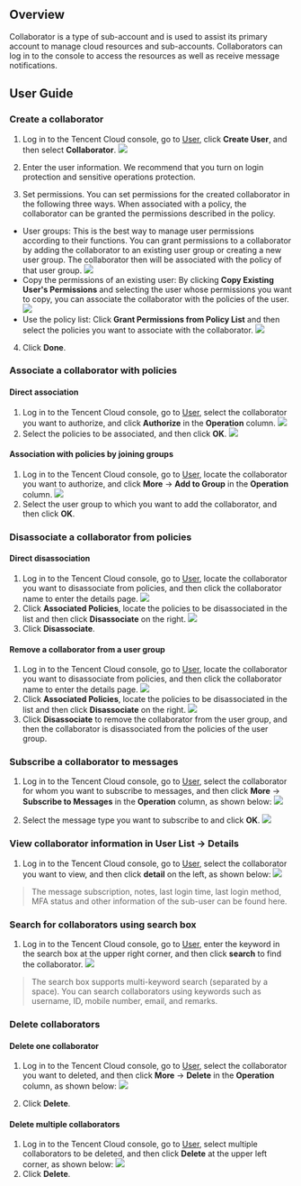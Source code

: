 ## Overview
Collaborator is a type of sub-account and is used to assist its primary account to manage cloud resources and sub-accounts. Collaborators can log in to the console to access the resources as well as receive message notifications.

## User Guide

### Create a collaborator

1. Log in to the Tencent Cloud console, go to [User](https://intl.cloud.tencent.com/login), click **Create User**, and then select **Collaborator**.
![](https://main.qcloudimg.com/raw/2a527707914c46c86fc4dfbc3b041e44.png)

2. Enter the user information. We recommend that you turn on login protection and sensitive operations protection.

3. Set permissions. You can set permissions for the created collaborator in the following three ways. When associated with a policy, the collaborator can be granted the permissions described in the policy.
 - User groups: This is the best way to manage user permissions according to their functions. You can grant permissions to a collaborator by adding the collaborator to an existing user group or creating a new user group. The collaborator then will be associated with the policy of that user group. 
 ![](https://main.qcloudimg.com/raw/865a1b888fa7e102f052bc546446b84e.png)
 - Copy the permissions of an existing user: By clicking **Copy Existing User's Permissions** and selecting the user whose permissions you want to copy, you can associate the collaborator with the policies of the user.
 ![](https://main.qcloudimg.com/raw/d4b91f83cde0b4bff6b4b18f648e1a1f.png)
 - Use the policy list: Click **Grant Permissions from Policy List** and then select the policies you want to associate with the collaborator.
 ![](https://main.qcloudimg.com/raw/1dcaa189691c5fb0357883726d600bb7.png)
 
4. Click **Done**.

### Associate a collaborator with policies

#### Direct association
1. Log in to the Tencent Cloud console, go to [User](https://intl.cloud.tencent.com/login), select the collaborator you want to authorize, and click **Authorize** in the **Operation** column.
![](https://main.qcloudimg.com/raw/3884d34ec6c5d194aa2b81a02100f34d.png)
2. Select the policies to be associated, and then click **OK**.
![](https://main.qcloudimg.com/raw/a3beeeaf808f8fcb1b365e99791d5dcb.png)

#### Association with policies by joining groups
1. Log in to the Tencent Cloud console, go to [User](https://intl.cloud.tencent.com/login), locate the collaborator you want to authorize, and click **More** -> **Add to Group** in the **Operation** column.
![](https://main.qcloudimg.com/raw/8d846cf032237641c926a1ebcc3ca2da.png)
2. Select the user group to which you want to add the collaborator, and then click **OK**.

### Disassociate a collaborator from policies 
#### Direct disassociation
1. Log in to the Tencent Cloud console, go to [User](https://intl.cloud.tencent.com/login), locate the collaborator you want to disassociate from policies, and then click the collaborator name to enter the details page.
![](https://main.qcloudimg.com/raw/bd9526fa2c2556a1921d4e5de5a9d15e.png)
2. Click **Associated Policies**, locate the policies to be disassociated in the list and then click **Disassociate** on the right.
![](https://main.qcloudimg.com/raw/e7e94d9fa491069b6cb79524d6f6be5a.png)
3. Click **Disassociate**.

#### Remove a collaborator from a user group
1. Log in to the Tencent Cloud console, go to [User](https://intl.cloud.tencent.com/login), locate the collaborator you want to disassociate from policies, and then click the collaborator name to enter the details page.
![](https://main.qcloudimg.com/raw/7a54e1dc96742726d86393a6d4c93dc3.png)
2. Click **Associated Policies**, locate the policies to be disassociated in the list and then click **Disassociate** on the right.
![](https://main.qcloudimg.com/raw/ae83a96c19e2c3f8f38c678d5eec8dfd.png)
3. Click **Disassociate** to remove the collaborator from the user group, and then the collaborator is disassociated from the policies of the user group.

### Subscribe a collaborator to messages
1. Log in to the Tencent Cloud console, go to [User](https://intl.cloud.tencent.com/login), select the collaborator for whom you want to subscribe to messages, and then click **More** -> **Subscribe to Messages** in the **Operation** column, as shown below:
![](https://main.qcloudimg.com/raw/3b68ef630f89ca098d2b5e27f8ec548a.png)

2. Select the message type you want to subscribe to and click **OK**.
![](https://main.qcloudimg.com/raw/602b832bc439a8f4ac7611298b7026d5.png)

### View collaborator information in **User List** -> **Details**

1. Log in to the Tencent Cloud console, go to [User](https://intl.cloud.tencent.com/login), select the collaborator you want to view, and then click **detail** on the left, as shown below:
 ![](https://main.qcloudimg.com/raw/33ac9bedd6fc4d9b5fb2b1b01e8a25f3.png)
>The message subscription, notes, last login time, last login method, MFA status and other information of the sub-user can be found here.

### Search for collaborators using search box
1. Log in to the Tencent Cloud console, go to [User](https://intl.cloud.tencent.com/login), enter the keyword in the search box at the upper right corner, and then click **search**  to find the collaborator. 
![](https://main.qcloudimg.com/raw/1367981a530d7c40077a74a015773798.png)
>The search box supports multi-keyword search (separated by a space). You can search collaborators using keywords such as username, ID, mobile number, email, and remarks.


### Delete collaborators
#### Delete one collaborator
1. Log in to the Tencent Cloud console, go to [User](https://intl.cloud.tencent.com/login), select the collaborator you want to deleted, and then click **More** -> **Delete** in the **Operation** column, as shown below:
![](https://main.qcloudimg.com/raw/4c2294d6ed4c0eb22285b021772d8b90.png)

2. Click **Delete**.

#### Delete multiple collaborators
1. Log in to the Tencent Cloud console, go to [User](https://intl.cloud.tencent.com/login), select multiple collaborators to be deleted, and then click **Delete** at the upper left corner, as shown below:
![](https://main.qcloudimg.com/raw/d521def2759bd6e13e60a0f9733d8e04.png)
2. Click **Delete**.


